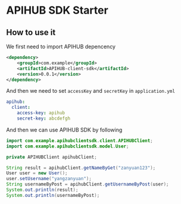 # APIHUB SDK Starter

## How to use it

We first need to import APIHUB depencency
```xml
<dependency>
    <groupId>com.example</groupId>
    <artifactId>APIHUB-client-sdk</artifactId>
    <version>0.0.1</version>
</dependency>
```

And then we need to set `accessKey` and `secretKey` in `application.yml`
```yml
apihub:
  client:
    access-key: apihub
    secret-key: abcdefgh
```

And then we can use APIHUB SDK by following
```java
import com.example.apihubclientsdk.client.APIHUBClient;
import com.example.apihubclientsdk.model.User;

private APIHUBClient apihubClient;

String result = apihubClient.getNameByGet("zanyuan123");
User user = new User();
user.setUsername("yangzanyuan");
String usernameByPost = apihubClient.getUsernameByPost(user);
System.out.println(result);
System.out.println(usernameByPost);
```